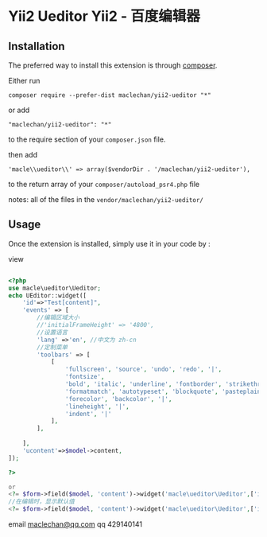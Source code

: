 Yii2 Ueditor
Yii2 - 百度编辑器
==============

Installation
------------

The preferred way to install this extension is through [composer](http://getcomposer.org/download/).

Either run

```
composer require --prefer-dist maclechan/yii2-ueditor "*"
```

or add

```
"maclechan/yii2-ueditor": "*"
```

to the require section of your `composer.json` file.

then add

```
'macle\\ueditor\\' => array($vendorDir . '/maclechan/yii2-ueditor'),
```

to the return array of your `composer/autoload_psr4.php` file


notes: all of the files in the `vendor/maclechan/yii2-ueditor/` 

Usage
-----

Once the extension is installed, simply use it in your code by  :

view
```php

<?php
use macle\ueditor\Ueditor;
echo UEditor::widget([
	'id'=>"Test[content]",
    'events' => [
        //编辑区域大小
        //'initialFrameHeight' => '4800',
        //设置语言
        'lang' =>'en', //中文为 zh-cn
        //定制菜单
        'toolbars' => [
            [
                'fullscreen', 'source', 'undo', 'redo', '|',
                'fontsize',
                'bold', 'italic', 'underline', 'fontborder', 'strikethrough', 'removeformat',
                'formatmatch', 'autotypeset', 'blockquote', 'pasteplain', '|',
                'forecolor', 'backcolor', '|',
                'lineheight', '|',
                'indent', '|'
            ],
        ],
        
    ],
    'ucontent'=>$model->content,
]);

?>

or
<?= $form->field($model, 'content')->widget('macle\ueditor\Ueditor',['id'=>'Test[content]']); ?>
//在编辑时，显示默认值
<?= $form->field($model, 'content')->widget('macle\ueditor\Ueditor',['id'=>'Test[content]','ucontent'=>$model->content])->label(false); ?>
```


email  maclechan@qq.com
qq     429140141